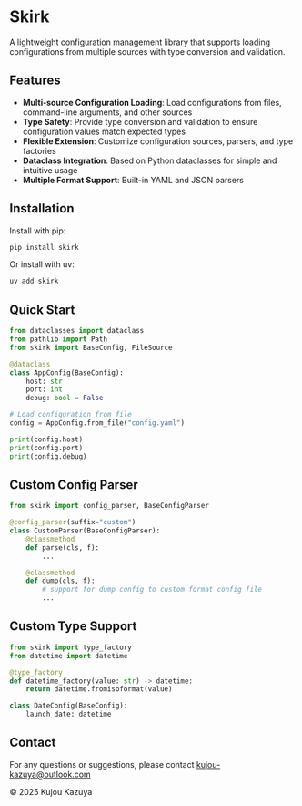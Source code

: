 # Skirk

A lightweight configuration management library that supports loading configurations from multiple sources with type conversion and validation.

## Features

- **Multi-source Configuration Loading**: Load configurations from files, command-line arguments, and other sources
- **Type Safety**: Provide type conversion and validation to ensure configuration values match expected types
- **Flexible Extension**: Customize configuration sources, parsers, and type factories
- **Dataclass Integration**: Based on Python dataclasses for simple and intuitive usage
- **Multiple Format Support**: Built-in YAML and JSON parsers

## Installation

Install with pip:

```bash
pip install skirk
```

Or install with uv:

```bash
uv add skirk
```

## Quick Start

```python
from dataclasses import dataclass
from pathlib import Path
from skirk import BaseConfig, FileSource

@dataclass
class AppConfig(BaseConfig):
    host: str
    port: int
    debug: bool = False

# Load configuration from file
config = AppConfig.from_file("config.yaml")

print(config.host)
print(config.port)
print(config.debug)
```

## Custom Config Parser

```python
from skirk import config_parser, BaseConfigParser

@config_parser(suffix="custom")
class CustomParser(BaseConfigParser):
    @classmethod
    def parse(cls, f):
        ...

    @classmethod
    def dump(cls, f):
        # support for dump config to custom format config file
        ...
```

## Custom Type Support

```python
from skirk import type_factory
from datetime import datetime

@type_factory
def datetime_factory(value: str) -> datetime:
    return datetime.fromisoformat(value)

class DateConfig(BaseConfig):
    launch_date: datetime
```



## Contact

For any questions or suggestions, please contact [kujou-kazuya@outlook.com](mailto:kujou-kazuya@outlook.com)

© 2025 Kujou Kazuya